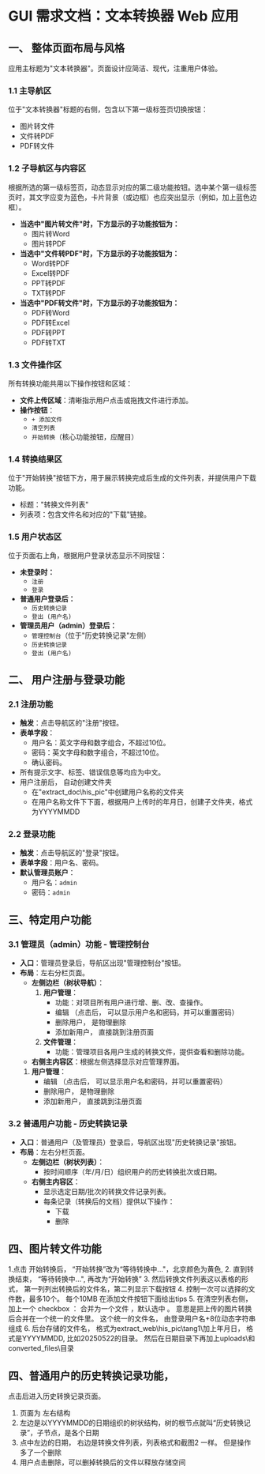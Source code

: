# GUI 需求文档：文本转换器 Web 应用

## 一、 整体页面布局与风格

应用主标题为"文本转换器"。页面设计应简洁、现代，注重用户体验。

### 1.1 主导航区

位于"文本转换器"标题的右侧，包含以下第一级标签页切换按钮：

-   图片转文件
-   文件转PDF
-   PDF转文件

### 1.2 子导航区与内容区

根据所选的第一级标签页，动态显示对应的第二级功能按钮。选中某个第一级标签页时，其文字应变为蓝色，卡片背景（或边框）也应突出显示（例如，加上蓝色边框）。

-   **当选中"图片转文件"时，下方显示的子功能按钮为：**
    -   图片转Word
    -   图片转PDF
-   **当选中"文件转PDF"时，下方显示的子功能按钮为：**
    -   Word转PDF
    -   Excel转PDF
    -   PPT转PDF
    -   TXT转PDF
-   **当选中"PDF转文件"时，下方显示的子功能按钮为：**
    -   PDF转Word
    -   PDF转Excel
    -   PDF转PPT
    -   PDF转TXT

### 1.3 文件操作区

所有转换功能共用以下操作按钮和区域：

-   **文件上传区域**：清晰指示用户点击或拖拽文件进行添加。
-   **操作按钮**：
    -   `+ 添加文件`
    -   `清空列表`
    -   `开始转换`（核心功能按钮，应醒目）

### 1.4 转换结果区

位于"开始转换"按钮下方，用于展示转换完成后生成的文件列表，并提供用户下载功能。

-   标题："转换文件列表"
-   列表项：包含文件名和对应的"下载"链接。

### 1.5 用户状态区

位于页面右上角，根据用户登录状态显示不同按钮：

-   **未登录时：**
    -   `注册`
    -   `登录`
-   **普通用户登录后：**
    -   `历史转换记录`
    -   `登出 (用户名)`
-   **管理员用户（admin）登录后：**
    -   `管理控制台`（位于"历史转换记录"左侧）
    -   `历史转换记录`
    -   `登出 (用户名)`

## 二、 用户注册与登录功能

### 2.1 注册功能

-   **触发**：点击导航区的"注册"按钮。
-   **表单字段**：
    -   用户名：英文字母和数字组合，不超过10位。
    -   密码：英文字母和数字组合，不超过10位。
    -   确认密码。
-   所有提示文字、标签、错误信息等均应为中文。
-   用户注册后， 自动创建文件夹
      - 在"extract_doc\his_pic\"中创建用户名称的文件夹
      - 在用户名称文件下下面，根据用户上传时的年月日，创建子文件夹，格式为YYYYMMDD

### 2.2 登录功能

-   **触发**：点击导航区的"登录"按钮。
-   **表单字段**：用户名、密码。
-   **默认管理员账户**：
    -   用户名：`admin`
    -   密码：`admin`


## 三、特定用户功能

### 3.1 管理员（admin）功能 - 管理控制台

-   **入口**：管理员登录后，导航区出现"管理控制台"按钮。
-   **布局**：左右分栏页面。
    -   **左侧边栏（树状导航）**：
        1.  **用户管理**：
            -   功能：对项目所有用户进行增、删、改、查操作。         
            -   编辑 （点击后， 可以显示用户名和密码，并可以重置密码）
            -   删除用户， 是物理删除
            -   添加新用户， 直接跳到注册页面
        2.  **文件管理**：
            -   功能：管理项目各用户生成的转换文件，提供查看和删除功能。
    -   **右侧主内容区**：根据左侧选择显示对应管理界面。
       1.  **用户管理**：            
            -   编辑 （点击后， 可以显示用户名和密码，并可以重置密码）
            -   删除用户， 是物理删除
            -   添加新用户， 直接跳到注册页面

### 3.2 普通用户功能 - 历史转换记录

-   **入口**：普通用户（及管理员）登录后，导航区出现"历史转换记录"按钮。
-   **布局**：左右分栏页面。
    -   **左侧边栏（树状列表）**：
        -   按时间顺序（年/月/日）组织用户的历史转换批次或日期。
    -   **右侧主内容区**：
        -   显示选定日期/批次的转换文件记录列表。
        -   每条记录（转换后的文档）提供以下操作：
            -   下载
            -   删除

## 四、图片转文件功能

1.点击 开始转换后， “开始转换”改为“等待转换中..."，北京颜色为黄色, 
2. 直到转换结束， “等待转换中...", 再改为“开始转换”
3. 然后转换文件列表这以表格的形式， 第一列列出转换后的文件名，第二列显示下载按钮
4. 控制一次可以选择的文件数，最多10个。 每个10MB 在添加文件按钮下面给出tips
5. 在清空列表右侧， 加上一个 checkbox ： 合并为一个文件 ，默认选中 。 意思是把上传的图片转换后合并在一个统一的文件里。 这个统一的文件名， 由登录用户名+8位动态字符串组成
6. 后台存储的文件名， 格式为extract_web\his_pic\tang1\加上年月日， 格式是YYYYMMDD, 比如20250522的目录。 然后在日期目录下再加上uploads\和converted_files\目录

## 四、普通用户的历史转换记录功能， 
点击后进入历史转换记录页面。 
1. 页面为 左右结构
2. 左边是以YYYYMMDD的日期组织的树状结构，树的根节点就叫“历史转换记录”，子节点，是各个日期
3. 点中左边的日期， 右边是转换文件列表，列表格式和截图2 一样。 但是操作多了一个删除
4. 用户点击删除，可以删掉转换后的文件以释放存储空间
